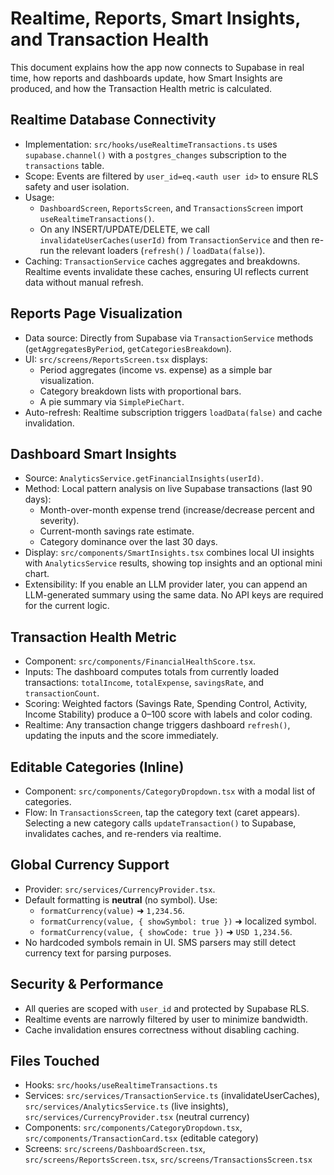 # Realtime, Reports, Smart Insights, and Transaction Health

This document explains how the app now connects to Supabase in real time, how reports and dashboards update, how Smart Insights are produced, and how the Transaction Health metric is calculated.

## Realtime Database Connectivity
- Implementation: `src/hooks/useRealtimeTransactions.ts` uses `supabase.channel()` with a `postgres_changes` subscription to the `transactions` table.
- Scope: Events are filtered by `user_id=eq.<auth user id>` to ensure RLS safety and user isolation.
- Usage:
  - `DashboardScreen`, `ReportsScreen`, and `TransactionsScreen` import `useRealtimeTransactions()`.
  - On any INSERT/UPDATE/DELETE, we call `invalidateUserCaches(userId)` from `TransactionService` and then re-run the relevant loaders (`refresh()` / `loadData(false)`).
- Caching: `TransactionService` caches aggregates and breakdowns. Realtime events invalidate these caches, ensuring UI reflects current data without manual refresh.

## Reports Page Visualization
- Data source: Directly from Supabase via `TransactionService` methods (`getAggregatesByPeriod`, `getCategoriesBreakdown`).
- UI: `src/screens/ReportsScreen.tsx` displays:
  - Period aggregates (income vs. expense) as a simple bar visualization.
  - Category breakdown lists with proportional bars.
  - A pie summary via `SimplePieChart`.
- Auto-refresh: Realtime subscription triggers `loadData(false)` and cache invalidation.

## Dashboard Smart Insights
- Source: `AnalyticsService.getFinancialInsights(userId)`.
- Method: Local pattern analysis on live Supabase transactions (last 90 days):
  - Month-over-month expense trend (increase/decrease percent and severity).
  - Current-month savings rate estimate.
  - Category dominance over the last 30 days.
- Display: `src/components/SmartInsights.tsx` combines local UI insights with `AnalyticsService` results, showing top insights and an optional mini chart.
- Extensibility: If you enable an LLM provider later, you can append an LLM-generated summary using the same data. No API keys are required for the current logic.

## Transaction Health Metric
- Component: `src/components/FinancialHealthScore.tsx`.
- Inputs: The dashboard computes totals from currently loaded transactions: `totalIncome`, `totalExpense`, `savingsRate`, and `transactionCount`.
- Scoring: Weighted factors (Savings Rate, Spending Control, Activity, Income Stability) produce a 0–100 score with labels and color coding.
- Realtime: Any transaction change triggers dashboard `refresh()`, updating the inputs and the score immediately.

## Editable Categories (Inline)
- Component: `src/components/CategoryDropdown.tsx` with a modal list of categories.
- Flow: In `TransactionsScreen`, tap the category text (caret appears). Selecting a new category calls `updateTransaction()` to Supabase, invalidates caches, and re-renders via realtime.

## Global Currency Support
- Provider: `src/services/CurrencyProvider.tsx`.
- Default formatting is **neutral** (no symbol). Use:
  - `formatCurrency(value)` ➜ `1,234.56`.
  - `formatCurrency(value, { showSymbol: true })` ➜ localized symbol.
  - `formatCurrency(value, { showCode: true })` ➜ `USD 1,234.56`.
- No hardcoded symbols remain in UI. SMS parsers may still detect currency text for parsing purposes.

## Security & Performance
- All queries are scoped with `user_id` and protected by Supabase RLS.
- Realtime events are narrowly filtered by user to minimize bandwidth.
- Cache invalidation ensures correctness without disabling caching.

## Files Touched
- Hooks: `src/hooks/useRealtimeTransactions.ts`
- Services: `src/services/TransactionService.ts` (invalidateUserCaches), `src/services/AnalyticsService.ts` (live insights), `src/services/CurrencyProvider.tsx` (neutral currency)
- Components: `src/components/CategoryDropdown.tsx`, `src/components/TransactionCard.tsx` (editable category)
- Screens: `src/screens/DashboardScreen.tsx`, `src/screens/ReportsScreen.tsx`, `src/screens/TransactionsScreen.tsx`
